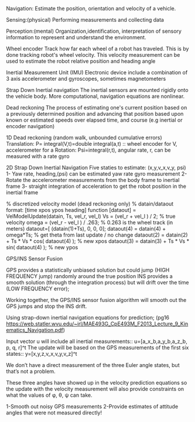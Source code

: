 Navigation:
Estimate the position, orientation and velocity of a vehicle.

Sensing:(physical)
Performing measurements and collecting data

Perception:(mental)
Organization,identification, interpretation of sensory information to represent and understand the environment.

Wheel encoder
Track how far each wheel of a robot has traveled. This is by done tracking robot's wheel velocity. This velocity measurement can be used to estimate the robot relative position and heading angle

Inertial Measurement Unit (IMU)
Electronic device include a combination of 3 axis accelerometer and gyroscopes, sometimes magnetometers

Strap Down Inertial navigation
The inertial sensors are mounted rigidly onto the vehicle body. More computational, navigation equations are nonlinear.

Dead reckoning
The process of estimating one's current position based on a previously determined position and advancing that position based upon known or estimated speeds over elapsed time, and course (e.g inertial or encoder navigation)

1D Dead reckoning (random walk, unbounded cumulative errors)
Translation: P= integral(V,t)=double integral(a,t) :: wheel encoder for V, accelerometer for a
Rotation:    Psi=integral(r,t), angular rate, r, can be measured with a rate gyro

2D Strap Down Inertial Navigation
Five staties to estimate: (x,y,v_x,v_y, psi)
1- Yaw rate, heading,(psi) can be estimated yaw rate gyro measurement
2- Rotate the accelerometer measurements from the body frame to inertial frame
3- straight integration of acceleration to get the robot position in the inertial frame

% discretized velocity model (dead reckoning only)
% datain/dataout format: [time xpos ypos heading]
function [dataout] = VelModelUpdate(datain, Ts, vel_r, vel_l)
    Vs = (vel_r + vel_l ) / 2; % true velocity
    omega = (vel_r - vel_l ) / .263; % 0.263 is the wheel track (in meters)
    dataout=[ (datain(1)+Ts), 0, 0, 0];
    dataout(4) = datain(4) + omega*Ts; % get theta from last update / no change
    dataout(2) = datain(2) + Ts * Vs * cos( dataout(4) ); % new xpos
    dataout(3) = datain(3) + Ts * Vs * sin( dataout(4) ); % new ypos

GPS/INS Sensor Fusion

GPS provides a statistically unbiased solution but could jump (HIGH FREQUENCY jump) randomly around the true position
INS provides a smooth solution (through the integration process) but will drift over the time (LOW FREQUENCY error);

Working together, the GPS/INS sensor fusion algorithm will smooth out the GPS jumps and stop the INS drift.

Using strap-down inertial navigation equations for prediction;
(pg16 https://web.statler.wvu.edu/~irl/MAE493G_CpE493M_F2013_Lecture_9_Kinematics_Navigation.pdf)

Input vector u will include all inertial measurements:: u=[a_x_b,a_y_b,a_z_b, p, q, r]^t
The update will be based on the GPS measurements of the first six states:: y=[x,y,z,v_x,v_y,v_z]^t

We don’t have a direct measurement of the three Euler angle states, but that’s not a problem.

These three angles have showed up in the velocity prediction equations so the update with the velocity measurement will also provide
constraints on what the values of φ, θ, ψ can take.

1-Smooth out noisy GPS measurements
2-Provide estimates of attitude angles that were not measured directly!
